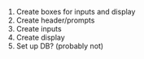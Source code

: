 1. Create boxes for inputs and display
2. Create header/prompts
3. Create inputs
4. Create display
5. Set up DB? (probably not)